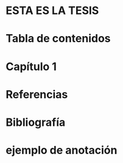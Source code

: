 # ESTA ES LA TESIS

# Tabla de contenidos

# Capítulo 1

# Referencias

# Bibliografía


# ejemplo de anotación
